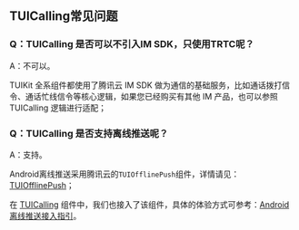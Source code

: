 ## TUICalling常见问题

### Q：TUICalling 是否可以不引入IM SDK，只使用TRTC呢？
A：不可以。

TUIKit 全系组件都使用了腾讯云 IM SDK 做为通信的基础服务，比如通话拨打信令、通话忙线信令等核心逻辑，如果您已经购买有其他 IM 产品，也可以参照 TUICalling 逻辑进行适配；


### Q：TUICalling 是否支持离线推送呢？
A：支持。

Android离线推送采用腾讯云的`TUIOfflinePush`组件，详情请见：[TUIOfflinePush](https://cloud.tencent.com/document/product/269/44516)；

在 [TUICalling](https://github.com/tencentyun/TUICalling/tree/main/Android) 组件中，我们也接入了该组件，具体的体验方式可参考：[Android离线推送接入指引](https://github.com/tencentyun/TUICalling/blob/main/Android/Android%E7%A6%BB%E7%BA%BF%E6%8E%A8%E9%80%81%E6%8E%A5%E5%85%A5%E6%8C%87%E5%BC%95.md)。
